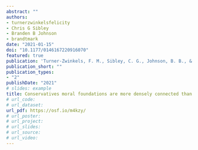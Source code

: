 ```yaml
---
abstract: ""
authors:
- turnerzwinkelsfelicity
- Chris G Sibley
- Branden B Johnson
- brandtmark
date: "2021-01-15"
doi: "10.1177/0146167220916070"
featured: true
publication: 'Turner-Zwinkels, F. M., Sibley, C. G., Johnson, B. B., & Brandt, M. J. (in press). Conservatives moral foundations are more densely connected than liberals’ moral foundations. *Personality and Social Psychology Bulletin*.'
publication_short: ""
publication_types:
- "2"
publishDate: "2021"
# slides: example
title: Conservatives moral foundations are more densely connected than liberals’ moral foundations
# url_code:
# url_dataset:
url_pdf: https://osf.io/m4kzy/
# url_poster:
# url_project:
# url_slides:
# url_source:
# url_video:
---
```

